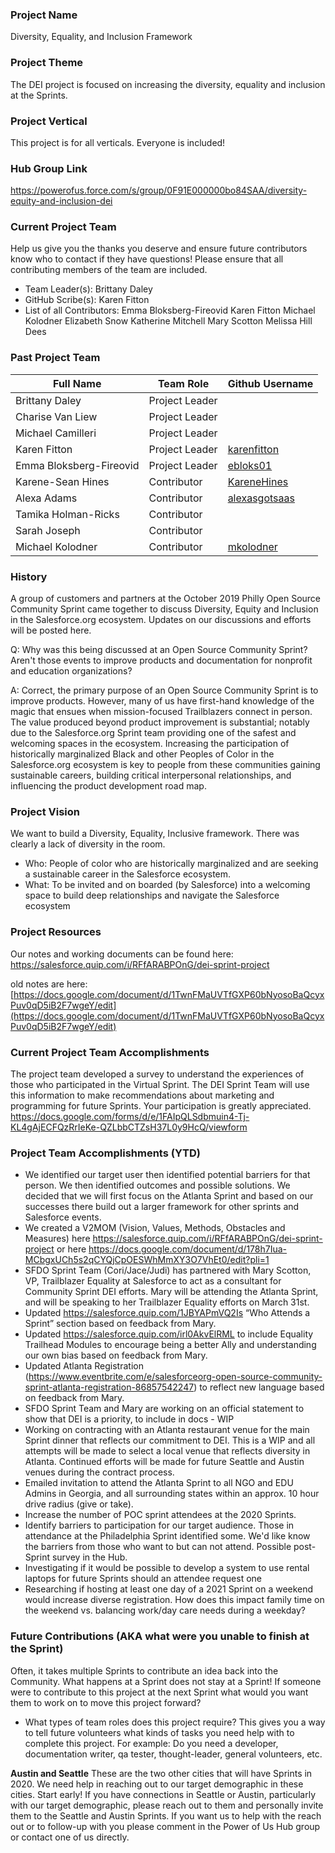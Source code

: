 ### Project Name
Diversity, Equality, and Inclusion Framework

### Project Theme
The DEI project is focused on increasing the diversity, equality and inclusion at the Sprints.

### Project Vertical
This project is for all verticals. Everyone is included!

### Hub Group Link
https://powerofus.force.com/s/group/0F91E000000bo84SAA/diversity-equity-and-inclusion-dei

### Current Project Team

Help us give you the thanks you deserve and ensure future contributors know who to contact if they have questions! Please ensure that all contributing members of the team are included.
* Team Leader(s): Brittany Daley
* GitHub Scribe(s): Karen Fitton
* List of all Contributors:
    Emma Bloksberg-Fireovid
    Karen Fitton
    Michael Kolodner
    Elizabeth Snow
    Katherine Mitchell
    Mary Scotton
    Melissa Hill Dees

### Past Project Team

Full Name | Team Role | Github Username
------------ | ------------- | -------------
Brittany Daley | Project Leader
Charise Van Liew | Project Leader
Michael Camilleri | Project Leader
Karen Fitton | Project Leader | [karenfitton](https://github.com/karenfitton)
Emma Bloksberg-Fireovid | Project Leader | [ebloks01](https://github.com/ebloks01)
Karene-Sean Hines | Contributor | [KareneHines](https://github.com/KareneHines)
Alexa Adams | Contributor | [alexasgotsaas](https://github.com/alexasgotsaas)
Tamika Holman-Ricks | Contributor
Sarah Joseph | Contributor
Michael Kolodner | Contributor | [mkolodner](https://github.com/mkolodner)

### History

A group of customers and partners at the October 2019 Philly Open Source Community Sprint came together to discuss Diversity, Equity and Inclusion in the Salesforce.org ecosystem. Updates on our discussions and efforts will be posted here.

Q: Why was this being discussed at an Open Source Community Sprint? Aren't those events to improve products and documentation for nonprofit and education organizations?

A: Correct, the primary purpose of an Open Source Community Sprint is to improve products. However, many of us have first-hand knowledge of the magic that ensues when mission-focused Trailblazers connect in person. The value produced beyond product improvement is substantial; notably due to the Salesforce.org Sprint team providing one of the safest and welcoming spaces in the ecosystem. Increasing the participation of historically marginalized Black and other Peoples of Color in the Salesforce.org ecosystem is key to people from these communities gaining sustainable careers, building critical interpersonal relationships, and influencing the product development road map.

### Project Vision

We want to build a Diversity, Equality, Inclusive framework. There was clearly a lack of diversity in the room.

*   Who: People of color who are historically marginalized and are seeking a sustainable career in the Salesforce ecosystem.
*   What: To be invited and on boarded (by Salesforce) into a welcoming space to build deep relationships and navigate the Salesforce ecosystem

### Project Resources 
Our notes and working documents can be found here: https://salesforce.quip.com/i/RFfARABPOnG/dei-sprint-project

old notes are here:
[https://docs.google.com/document/d/1TwnFMaUVTfGXP60bNyosoBaQcyxPuv0qD5iB2F7wgeY/edit](https://docs.google.com/document/d/1TwnFMaUVTfGXP60bNyosoBaQcyxPuv0qD5iB2F7wgeY/edit)

### Current Project Team Accomplishments
The project team developed a survey to understand the experiences of those who participated in the Virtual Sprint. The DEI Sprint Team will use this information to make recommendations about marketing and programming for future Sprints. Your participation is greatly appreciated. https://docs.google.com/forms/d/e/1FAIpQLSdbmuin4-Tj-KL4gAjECFQzRrIeKe-QZLbbCTZsH37L0y9HcQ/viewform

### Project Team Accomplishments (YTD)

* We identified our target user then identified potential barriers for that person. We then identified outcomes and possible solutions. We decided that we will first focus on the Atlanta Sprint and based on our successes there build out a larger framework for other sprints and Salesforce events.
* We created a V2MOM (Vision, Values, Methods, Obstacles and Measures) here https://salesforce.quip.com/i/RFfARABPOnG/dei-sprint-project or here https://docs.google.com/document/d/178h7Iua-MCbgxUCh5s2qCYQjCpOESWhMmXY3O7VhEt0/edit?pli=1
* SFDO Sprint Team (Cori/Jace/Judi) has partnered with Mary Scotton, VP, Trailblazer Equality at Salesforce to act as a consultant for Community Sprint DEI efforts. Mary will be attending the Atlanta Sprint, and will be speaking to her Trailblazer Equality efforts on March 31st.
* Updated https://salesforce.quip.com/1JBYAPmVQ2Is “Who Attends a Sprint” section based on feedback from Mary. 
* Updated https://salesforce.quip.com/irl0AkvElRML to include Equality Trailhead Modules to encourage being a better Ally and understanding our own bias based on feedback from Mary. 
* Updated Atlanta Registration (https://www.eventbrite.com/e/salesforceorg-open-source-community-sprint-atlanta-registration-86857542247) to reflect new language based on feedback from Mary. 
* SFDO Sprint Team and Mary are working on an official statement to show that DEI is a priority, to include in docs - WIP
* Working on contracting with an Atlanta restaurant venue for the main Sprint dinner that reflects our commitment to DEI. This is a WIP and all attempts will be made to select a local venue that reflects diversity in Atlanta. Continued efforts will be made for future Seattle and Austin venues during the contract process.
* Emailed invitation to attend the Atlanta Sprint to all NGO and EDU Admins in Georgia, and all surrounding states within an approx. 10 hour drive radius (give or take). 
* Increase the number of POC sprint attendees at the 2020 Sprints.  
* Identify barriers to participation for our target audience. Those in attendance at the Philadelphia Sprint identified some. We'd like know the barriers from those who want to but can not attend. Possible post-Sprint survey in the Hub. 
* Investigating if it would be possible to develop a system to use rental laptops for future Sprints should an attendee request one
* Researching if hosting at least one day of a 2021 Sprint on a weekend would increase diverse registration. How does this impact family time on the weekend vs. balancing work/day care needs during a weekday?

### Future Contributions (AKA what were you unable to finish at the Sprint)

Often, it takes multiple Sprints to contribute an idea back into the Community. What happens at a Sprint does not stay at a Sprint! If someone were to contribute to this project at the next Sprint what would you want them to work on to move this project forward?<br>

* What types of team roles does this project require? This gives you a way to tell future volunteers what kinds of tasks you need help with to complete this project. For example: Do you need a developer, documentation writer, qa tester, thought-leader, general volunteers, etc.

**Austin and Seattle** These are the two other cities that will have Sprints in 2020. We need help in reaching out to our target demographic in these cities. Start early! If you have connections in Seattle or Austin, particularly with our target demographic, please reach out to them and personally invite them to the Seattle and Austin Sprints. If you want us to help with the reach out or to follow-up with you please comment in the Power of Us Hub group or contact one of us directly.
